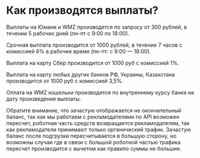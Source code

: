 # Как производятся выплаты?

Выплаты на Юмани и WMZ производятся по запросу от 300 рублей, в течении 5 рабочих дней (пн-пт с 9:00 по 18:00).

Срочная выплата производится от 1000 рублей, в течение 7 часов с комиссией 6% в рабочее время (пн-пт: с 9:00 — 18:00).

Выплата на карту Сбер производится от 1000 руб с комиссией 1%.

Выплата на карту любых других банков РФ, Украины, Казахстана производится от 1000 руб с комиссией 3,5%.

Оплата  на WMZ кошельки производится по внутреннему курсу банка на дату произведения выплаты.



Обратите внимание, что зачастую отображается не окончательный баланс, так как мы работаем с рекламодателями по API возможен пересчет, роботная часть средств возвращается рекламодателям, так как рекламодатели принимают только органический трафик. Зачастую баланс после подгрузки пересчитывается в большую сторону, но возможны случаи где в связи с большой роботной частью трафика пересчет производится с вычетом как правило суммы не большие.
